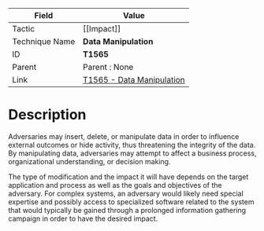 
|Field|Value|
|---|---|
|Tactic|[[Impact]]|
|Technique Name|**Data Manipulation**|
|ID|**T1565**|
|Parent|Parent : None|
|Link|[T1565 - Data Manipulation](https://attack.mitre.org/techniques/T1565)|

# Description

Adversaries may insert, delete, or manipulate data in order to influence external outcomes or hide activity, thus threatening the integrity of the data. By manipulating data, adversaries may attempt to affect a business process, organizational understanding, or decision making.

The type of modification and the impact it will have depends on the target application and process as well as the goals and objectives of the adversary. For complex systems, an adversary would likely need special expertise and possibly access to specialized software related to the system that would typically be gained through a prolonged information gathering campaign in order to have the desired impact.